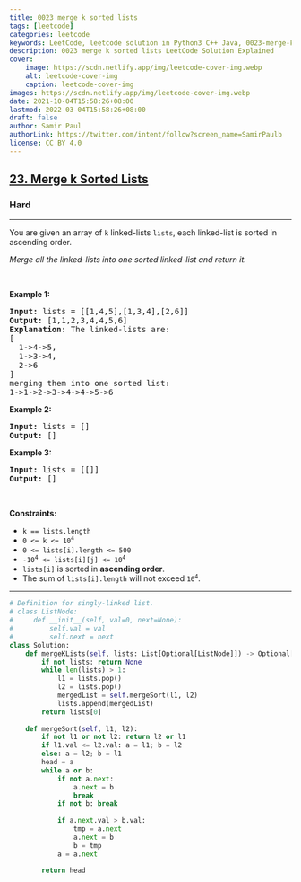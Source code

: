```yaml
---
title: 0023 merge k sorted lists
tags: [leetcode]
categories: leetcode
keywords: LeetCode, leetcode solution in Python3 C++ Java, 0023-merge-k-sorted-lists solution
description: 0023 merge k sorted lists LeetCode Solution Explained
cover:
    image: https://scdn.netlify.app/img/leetcode-cover-img.webp
    alt: leetcode-cover-img
    caption: leetcode-cover-img
images: https://scdn.netlify.app/img/leetcode-cover-img.webp
date: 2021-10-04T15:58:26+08:00
lastmod: 2022-03-04T15:58:26+08:00
draft: false
author: Samir Paul
authorLink: https://twitter.com/intent/follow?screen_name=SamirPaulb
license: CC BY 4.0
---
```



<h2><a href="https://leetcode.com/problems/merge-k-sorted-lists/">23. Merge k Sorted Lists</a></h2><h3>Hard</h3><hr><div><p>You are given an array of <code>k</code> linked-lists <code>lists</code>, each linked-list is sorted in ascending order.</p>

<p><em>Merge all the linked-lists into one sorted linked-list and return it.</em></p>

<p>&nbsp;</p>
<p><strong class="example">Example 1:</strong></p>

<pre><strong>Input:</strong> lists = [[1,4,5],[1,3,4],[2,6]]
<strong>Output:</strong> [1,1,2,3,4,4,5,6]
<strong>Explanation:</strong> The linked-lists are:
[
  1-&gt;4-&gt;5,
  1-&gt;3-&gt;4,
  2-&gt;6
]
merging them into one sorted list:
1-&gt;1-&gt;2-&gt;3-&gt;4-&gt;4-&gt;5-&gt;6
</pre>

<p><strong class="example">Example 2:</strong></p>

<pre><strong>Input:</strong> lists = []
<strong>Output:</strong> []
</pre>

<p><strong class="example">Example 3:</strong></p>

<pre><strong>Input:</strong> lists = [[]]
<strong>Output:</strong> []
</pre>

<p>&nbsp;</p>
<p><strong>Constraints:</strong></p>

<ul>
	<li><code>k == lists.length</code></li>
	<li><code>0 &lt;= k &lt;= 10<sup>4</sup></code></li>
	<li><code>0 &lt;= lists[i].length &lt;= 500</code></li>
	<li><code>-10<sup>4</sup> &lt;= lists[i][j] &lt;= 10<sup>4</sup></code></li>
	<li><code>lists[i]</code> is sorted in <strong>ascending order</strong>.</li>
	<li>The sum of <code>lists[i].length</code> will not exceed <code>10<sup>4</sup></code>.</li>
</ul>
</div>

---




```python
# Definition for singly-linked list.
# class ListNode:
#     def __init__(self, val=0, next=None):
#         self.val = val
#         self.next = next
class Solution:
    def mergeKLists(self, lists: List[Optional[ListNode]]) -> Optional[ListNode]:
        if not lists: return None
        while len(lists) > 1:
            l1 = lists.pop()
            l2 = lists.pop()
            mergedList = self.mergeSort(l1, l2)
            lists.append(mergedList)
        return lists[0]
        
    def mergeSort(self, l1, l2):
        if not l1 or not l2: return l2 or l1
        if l1.val <= l2.val: a = l1; b = l2
        else: a = l2; b = l1
        head = a
        while a or b:
            if not a.next:
                a.next = b
                break
            if not b: break
            
            if a.next.val > b.val:
                tmp = a.next
                a.next = b
                b = tmp
            a = a.next
        
        return head
                
                
                
```
